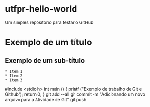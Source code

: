 ﻿# utfpr-hello-world
 Um simples repositório para testar o GitHub
# Exemplo de um título

## Exemplo de um sub-título

	* Item 1
	* Item 2
	* Item 3


#include <stdio.h>
int main ()
{
	printf ("Exemplo de trabalho de Git e Github");
	return 0;
}
 git add --all
    git commit -m "Adicionando um novo arquivo para a Atividade de Git"
    git push